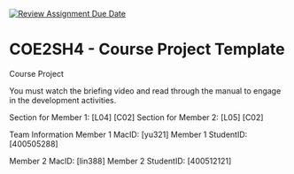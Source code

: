 [![Review Assignment Due Date](https://classroom.github.com/assets/deadline-readme-button-22041afd0340ce965d47ae6ef1cefeee28c7c493a6346c4f15d667ab976d596c.svg)](https://classroom.github.com/a/mLqiHWLE)
# COE2SH4 - Course Project Template
Course Project

You must watch the briefing video and read through the manual to engage in the development activities.

Section for Member 1: [L04] [C02]
Section for Member 2: [L05] [C02]

Team Information
Member 1 MacID: [yu321]
Member 1 StudentID: [400505288]

Member 2 MacID: [lin388]
Member 2 StudentID: [400512121]
